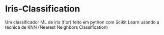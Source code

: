 # Iris-Classification

Um classificador ML de iris (flor) feito em python com Scikit Learn usando a técnica de KNN (Nearest Neighbors Classification)
